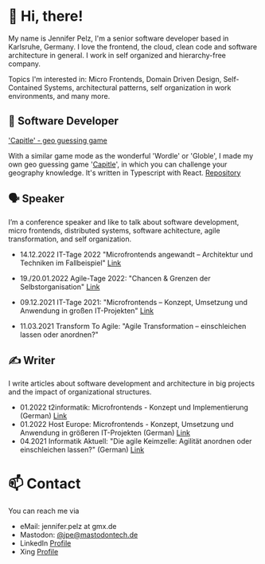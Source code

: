 # 👋 Hi, there! 

My name is Jennifer Pelz, I'm a senior software developer based in Karlsruhe, Germany. I love the frontend, the cloud, clean code and software architecture in general. I work in self organized and hierarchy-free company.

Topics I'm interested in: Micro Frontends, Domain Driven Design, Self-Contained Systems, architectural patterns, self organization in work environments, and many more.

## 👾 Software Developer

['Capitle' - geo guessing game](https://thmbln.github.io/capitle/)

With a similar game mode as the wonderful 'Wordle' or 'Globle', I made my own geo guessing game '[Capitle](https://thmbln.github.io/capitle/)', in which you can challenge your geography knowledge. It's written in Typescript with React.
[Repository](https://github.com/THMBLN/capitle)

## 🗣 Speaker

I’m a conference speaker and like to talk about software development, micro frontends, distributed systems, software achitecture, agile transformation, and self organization.

- 14.12.2022 IT-Tage 2022 "Microfrontends angewandt – Architektur und Techniken im Fallbeispiel" [Link](https://www.ittage.informatik-aktuell.de/programm/2022/microfrontends-angewandt-architektur-und-techniken-im-fallbeispiel.html)

- 19./20.01.2022 Agile-Tage 2022: "Chancen & Grenzen der Selbstorganisation" [Link](https://www.ittage.informatik-aktuell.de/programm/365-2022/chancen-grenzen-der-selbstorganisation.html)
- 09.12.2021 IT-Tage 2021: "Microfrontends – Konzept, Umsetzung und Anwendung in großen IT-Projekten" [Link](https://www.ittage.informatik-aktuell.de/programm/2021/microfrontends-konzept-umsetzung-und-anwendung-in-grossen-it-projekten.html)
- 11.03.2021 Transform To Agile: "Agile Transformation – einschleichen lassen oder anordnen?"

## ✍️ Writer

I write articles about software development and architecture in big projects and the impact of organizational structures.

- 01.2022 t2informatik: Microfrontends - Konzept und Implementierung (German) [Link](https://t2informatik.de/blog/softwareentwicklung/microfrontends-konzept-und-implementierung/)
- 01.2022 Host Europe: Microfrontends - Konzept, Umsetzung und Anwendung in größeren IT-Projekten (German) [Link](https://www.hosteurope.de/blog/microfrontends-konzept-umsetzung-und-anwendung-in-groesseren-it-projekten/)
- 04.2021 Informatik Aktuell: "Die agile Keimzelle: Agilität anordnen oder einschleichen lassen?"
(German) [Link](https://www.informatik-aktuell.de/management-und-recht/projektmanagement/die-agile-keimzelle-agilitaet-nordnen-oder-einschleichen-lassen.html)

# 📫 Contact

You can reach me via
- eMail: jennifer.pelz at gmx.de 
- Mastodon: [@jpe@mastodontech.de](https://mastodontech.de/@jpe)
- LinkedIn [Profile](https://www.linkedin.com/in/jennifer-pelz-1701bb5b/)
- Xing [Profile](https://www.xing.com/profile/Jennifer_Pelz/cv)
